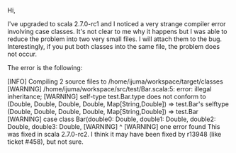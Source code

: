 Hi,

I've upgraded to scala 2.7.0-rc1 and I noticed a very strange compiler error involving case classes. It's not clear to me why it happens but I was able to reduce the problem into two very small files. I will attach them to the bug. Interestingly, if you put both classes into the same file, the problem does not occur.

The error is the following:

[INFO] Compiling 2 source files to /home/ijuma/workspace/target/classes
[WARNING] /home/ijuma/workspace/src/test/Bar.scala:5: error: illegal inheritance;
[WARNING]  self-type test.Bar.type does not conform to (Double, Double, Double, Double, Map[String,Double]) => test.Bar's selftype (Double, Double, Double, Double, Map[String,Double]) => test.Bar
[WARNING] case class Bar(double0: Double, double1: Double, double2: Double, double3: Double,
[WARNING]            ^
[WARNING] one error found
This was fixed in scala 2.7.0-rc2. I think it may have been fixed by r13948 (like ticket #458), but not sure.
